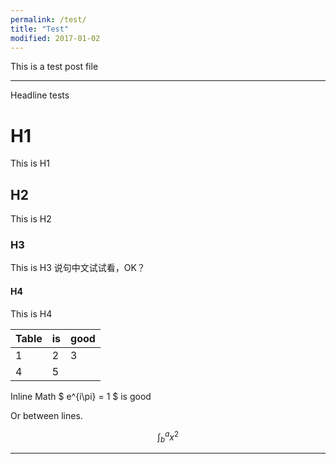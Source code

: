 ```yaml
---
permalink: /test/
title: "Test"
modified: 2017-01-02
---
```


This is a test post file

---

Headline tests

# H1

This is H1

## H2

This is H2

### H3

This is H3
说句中文试试看，OK？

#### H4

This is H4

|Table   |is     |good      |
|--------|-------|----------|
|1 | 2 |3 |
|4 | 5 | |

Inline Math $ e^{i\pi} = 1 $ is good

Or between lines. 

$$ \int^a_b{x^2} $$

---

